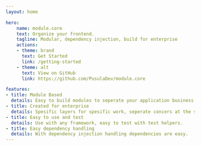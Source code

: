 ```yaml
---
layout: home

hero:
    name: module.core
    text: Organize your frontend.
    tagline: Modular, dependency injection, build for enterprise
    actions:
    - theme: brand
      text: Get Started
      link: /getting-started
    - theme: alt
      text: View on GitHub
      link: https://github.com/PusulaDev/module.core

features:
- title: Module Based
  details: Easy to build modules to seperate your application business logic.
- title: Created for enterprise
  details: Spesific layers for spesific work, seperate concers at the start with providers, http-client, caching, mappers and more .
- title: Easy to use and test
  details: Use with any framework, easy to test with test helpers.
- title: Easy dependency handling
  details: With dependency injection handling dependencies are easy.
---
```

